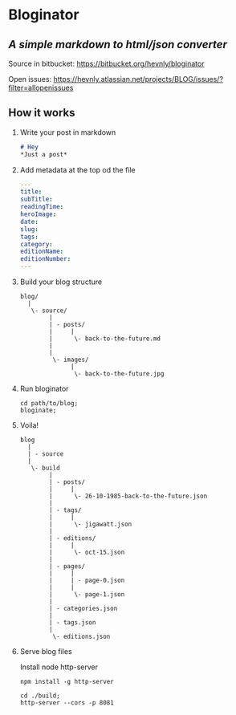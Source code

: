 # Bloginator
*A simple markdown to html/json converter*
-----

Source in bitbucket:
<https://bitbucket.org/hevnly/bloginator>

Open issues:
<https://hevnly.atlassian.net/projects/BLOG/issues/?filter=allopenissues>

## How it works

1. Write your post in markdown

    ```markdown
    # Hey
    *Just a post*
    ```

2. Add metadata at the top od the file

    ```yaml
    ---
    title:
    subTitle:
    readingTime:
    heroImage:
    date:
    slug:
    tags:
    category:
    editionName:
    editionNumber:
    ---
    ```

3. Build your blog structure

    ```
    blog/
      |
       \- source/
            |
            | - posts/
            |     |
            |      \- back-to-the-future.md
            |
            |
             \- images/
                  |
                   \- back-to-the-future.jpg
    ```

4. Run bloginator

    ```shell
    cd path/to/blog;
    bloginate;
    ```

5. Voila!

    ```
    blog
      |
      | - source
      |
       \- build
            |
            | - posts/
            |     |
            |      \- 26-10-1985-back-to-the-future.json
            |
            | - tags/
            |     |
            |      \- jigawatt.json
            |
            | - editions/
            |     |
            |      \- oct-15.json
            |
            | - pages/
            |     |
            |     | - page-0.json
            |     |
            |      \- page-1.json
            |
            | - categories.json
            |
            | - tags.json
            |
             \- editions.json

    ```
6. Serve blog files

    Install node http-server

    ```shell
    npm install -g http-server
    ```

    ```shell
    cd ./build;
    http-server --cors -p 8081
    ```
